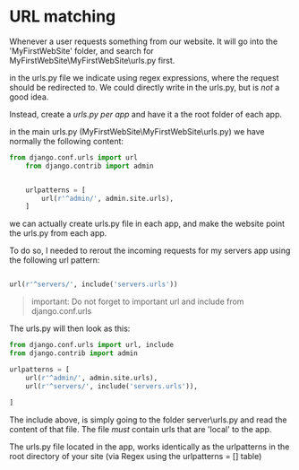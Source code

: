 # URL matching

Whenever a user requests something from our website.
It will go into the 'MyFirstWebSite' folder, and search for MyFirstWebSite\MyFirstWebSite\urls.py first.

in the urls.py file we indicate using regex expressions, where the request should be redirected to.
We could directly write in the urls.py, but is *not* a good idea.

Instead, create a *urls.py per app* and have it a the root folder of each app.

in the main urls.py (MyFirstWebSite\MyFirstWebSite\urls.py) we have normally the following content:

```python
from django.conf.urls import url
    from django.contrib import admin


    urlpatterns = [
        url(r'^admin/', admin.site.urls),
    ]
```

we can actually create urls.py file in each app, and make the website point the urls.py from each app.

To do so, I needed to rerout the incoming requests for my servers app using the following url pattern:

```python

url(r'^servers/', include('servers.urls'))

```

>important: Do not forget to important url and include from django.conf.urls

The urls.py will then look as this:

```python
from django.conf.urls import url, include
from django.contrib import admin

urlpatterns = [
    url(r'^admin/', admin.site.urls),
    url(r'^servers/', include('servers.urls')),
    
]
```

The include above, is simply going to the folder server\urls.py and read the content of that file.
The file *must* contain urls that are 'local' to the app.

The urls.py file located in the app, works identically as the urlpatterns in the root directory of your site (via Regex using the urlpatterns = [] table)
